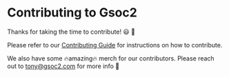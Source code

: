 # Contributing to Gsoc2

Thanks for taking the time to contribute! 😃 🚀

Please refer to our [Contributing Guide](https://gsoc2.com/docs/contributing/overview) for instructions on how to contribute.

We also have some 🔥amazing🔥 merch for our contributors. Please reach out to tony@gsoc2.com for more info 👀
